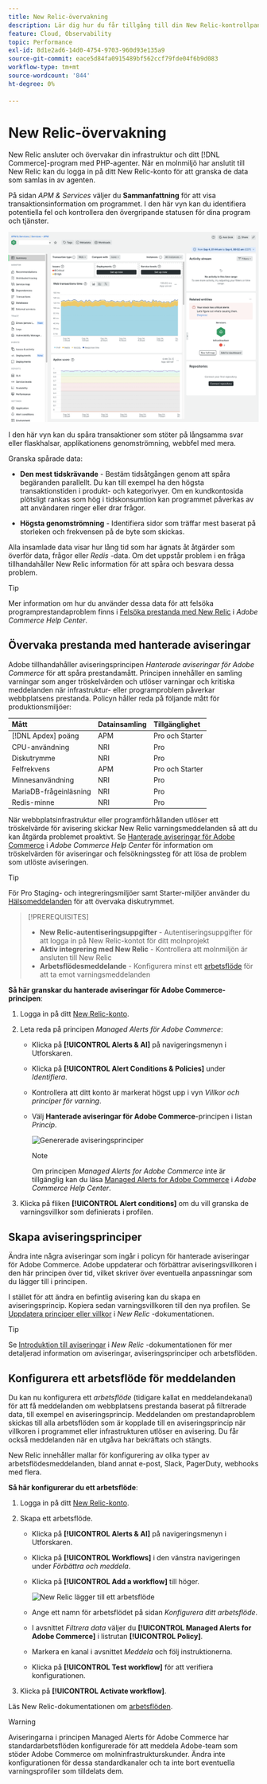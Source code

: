 ```yaml
---
title: New Relic-övervakning
description: Lär dig hur du får tillgång till din New Relic-kontrollpanel och analyserar data från din Adobe Commerce i molninfrastrukturprojekt.
feature: Cloud, Observability
topic: Performance
exl-id: 8d1e2ad6-14d0-4754-9703-960d93e135a9
source-git-commit: eace5d84fa0915489bf562ccf79fde04f6b9d083
workflow-type: tm+mt
source-wordcount: '844'
ht-degree: 0%

---
```


# New Relic-övervakning

New Relic ansluter och övervakar din infrastruktur och ditt [!DNL Commerce]-program med PHP-agenter. När en molnmiljö har anslutit till New Relic kan du logga in på ditt New Relic-konto för att granska de data som samlas in av agenten.

På sidan _APM &amp; Services_ väljer du **Sammanfattning** för att visa transaktionsinformation om programmet. I den här vyn kan du identifiera potentiella fel och kontrollera den övergripande statusen för dina program och tjänster.

![New Relic-översiktssida för molnprojekt](../../assets/new-relic/dashboard.png)

I den här vyn kan du spåra transaktioner som stöter på långsamma svar eller flaskhalsar, applikationens genomströmning, webbfel med mera.

Granska spårade data:

- **Den mest tidskrävande** - Bestäm tidsåtgången genom att spåra begäranden parallellt. Du kan till exempel ha den högsta transaktionstiden i produkt- och kategorivyer. Om en kundkontosida plötsligt rankas som hög i tidskonsumtion kan programmet påverkas av att användaren ringer eller drar frågor.

- **Högsta genomströmning** - Identifiera sidor som träffar mest baserat på storleken och frekvensen på de byte som skickas.

Alla insamlade data visar hur lång tid som har ägnats åt åtgärder som överför data, frågor eller _Redis_ -data. Om det uppstår problem i en fråga tillhandahåller New Relic information för att spåra och besvara dessa problem.

>[!TIP]
>
>Mer information om hur du använder dessa data för att felsöka programprestandaproblem finns i [Felsöka prestanda med New Relic](https://experienceleague.adobe.com/docs/commerce-knowledge-base/kb/troubleshooting/miscellaneous/troubleshoot-performance-using-new-relic-on-magento-commerce.html) i _Adobe Commerce Help Center_.

## Övervaka prestanda med hanterade aviseringar

Adobe tillhandahåller aviseringsprincipen _Hanterade aviseringar för Adobe Commerce_ för att spåra prestandamått. Principen innehåller en samling varningar som anger tröskelvärden och utlöser varningar och kritiska meddelanden när infrastruktur- eller programproblem påverkar webbplatsens prestanda. Policyn håller reda på följande mått för produktionsmiljöer:

| Mått | Datainsamling | Tillgänglighet |
|:-------------------|:----------------|:----------------|
| [!DNL Apdex] poäng | APM | Pro och Starter |
| CPU-användning | NRI | Pro |
| Diskutrymme | NRI | Pro |
| Felfrekvens | APM | Pro och Starter |
| Minnesanvändning | NRI | Pro |
| MariaDB-frågeinläsning | NRI | Pro |
| Redis-minne | NRI | Pro |

När webbplatsinfrastruktur eller programförhållanden utlöser ett tröskelvärde för avisering skickar New Relic varningsmeddelanden så att du kan åtgärda problemet proaktivt. Se [Hanterade aviseringar för Adobe Commerce](https://experienceleague.adobe.com/docs/commerce-knowledge-base/kb/support-tools/managed-alerts/managed-alerts-for-magento-commerce.html) i _Adobe Commerce Help Center_ för information om tröskelvärden för aviseringar och felsökningssteg för att lösa de problem som utlöste aviseringen.

>[!TIP]
>
>För Pro Staging- och integreringsmiljöer samt Starter-miljöer använder du [Hälsomeddelanden](../integrations/health-notifications.md) för att övervaka diskutrymmet.

>[!PREREQUISITES]
>
>- **New Relic-autentiseringsuppgifter** - Autentiseringsuppgifter för att logga in på New Relic-kontot för ditt molnprojekt
>- **Aktiv integrering med New Relic** - Kontrollera att molnmiljön är ansluten till New Relic
>- **Arbetsflödesmeddelande** - Konfigurera minst ett [arbetsflöde](#set-up-a-workflow-for-notifications) för att ta emot varningsmeddelanden

**Så här granskar du hanterade aviseringar för Adobe Commerce-principen**:

1. Logga in på ditt [New Relic-konto](https://login.newrelic.com/login).

1. Leta reda på principen _Managed Alerts för Adobe Commerce_:

   - Klicka på **[!UICONTROL Alerts & AI]** på navigeringsmenyn i Utforskaren.

   - Klicka på **[!UICONTROL Alert Conditions & Policies]** under _Identifiera_.

   - Kontrollera att ditt konto är markerat högst upp i vyn _Villkor och principer för varning_.

   - Välj **Hanterade aviseringar för Adobe Commerce**-principen i listan _Princip_.

     ![Genererade aviseringsprinciper](../../assets/new-relic/managed-alerts-policy.png)

     >[!NOTE]
     >
     >Om principen _Managed Alerts for Adobe Commerce_ inte är tillgänglig kan du läsa [Managed Alerts for Adobe Commerce](https://experienceleague.adobe.com/docs/commerce-knowledge-base/kb/support-tools/managed-alerts/managed-alerts-for-magento-commerce.html) i _Adobe Commerce Help Center_.

1. Klicka på fliken **[!UICONTROL Alert conditions]** om du vill granska de varningsvillkor som definierats i profilen.

## Skapa aviseringsprinciper

Ändra inte några aviseringar som ingår i policyn för hanterade aviseringar för Adobe Commerce. Adobe uppdaterar och förbättrar aviseringsvillkoren i den här principen över tid, vilket skriver över eventuella anpassningar som du lägger till i principen.

I stället för att ändra en befintlig avisering kan du skapa en aviseringsprincip. Kopiera sedan varningsvillkoren till den nya profilen. Se [Uppdatera principer eller villkor](https://docs.newrelic.com/docs/alerts-applied-intelligence/new-relic-alerts/alert-policies/update-or-disable-policies-conditions/) i _New Relic_ -dokumentationen.

>[!TIP]
>
>Se [Introduktion till aviseringar](https://docs.newrelic.com/docs/alerts-applied-intelligence/new-relic-alerts/learn-alerts/alerts-concepts-workflow/) i _New Relic_ -dokumentationen för mer detaljerad information om aviseringar, aviseringsprinciper och arbetsflöden.

## Konfigurera ett arbetsflöde för meddelanden

Du kan nu konfigurera ett _arbetsflöde_ (tidigare kallat en meddelandekanal) för att få meddelanden om webbplatsens prestanda baserat på filtrerade data, till exempel en aviseringsprincip. Meddelanden om prestandaproblem skickas till alla arbetsflöden som är kopplade till en aviseringsprincip när villkoren i programmet eller infrastrukturen utlöser en avisering. Du får också meddelanden när en utgåva har bekräftats och stängts.

New Relic innehåller mallar för konfigurering av olika typer av arbetsflödesmeddelanden, bland annat e-post, Slack, PagerDuty, webhooks med flera.

**Så här konfigurerar du ett arbetsflöde**:

1. Logga in på ditt [New Relic-konto](https://login.newrelic.com/login).

1. Skapa ett arbetsflöde.

   - Klicka på **[!UICONTROL Alerts & AI]** på navigeringsmenyn i Utforskaren.

   - Klicka på **[!UICONTROL Workflows]** i den vänstra navigeringen under _Förbättra och meddela_.

   - Klicka på **[!UICONTROL Add a workflow]** till höger.

     ![New Relic lägger till ett arbetsflöde](../../assets/new-relic/add-a-workflow.png)

   - Ange ett namn för arbetsflödet på sidan _Konfigurera ditt arbetsflöde_.

   - I avsnittet _Filtrera data_ väljer du **[!UICONTROL Managed Alerts for Adobe Commerce]** i listrutan **[!UICONTROL Policy]**.

   - Markera en kanal i avsnittet _Meddela_ och följ instruktionerna.

   - Klicka på **[!UICONTROL Test workflow]** för att verifiera konfigurationen.

1. Klicka på **[!UICONTROL Activate workflow]**.

Läs New Relic-dokumentationen om [arbetsflöden](https://docs.newrelic.com/docs/alerts-applied-intelligence/applied-intelligence/incident-workflows/incident-workflows/).

>[!WARNING]
>
>Aviseringarna i principen Managed Alerts för Adobe Commerce har standardarbetsflöden konfigurerade för att meddela Adobe-team som stöder Adobe Commerce om molninfrastrukturskunder. Ändra inte konfigurationen för dessa standardkanaler och ta inte bort eventuella varningsprofiler som tilldelats dem.
